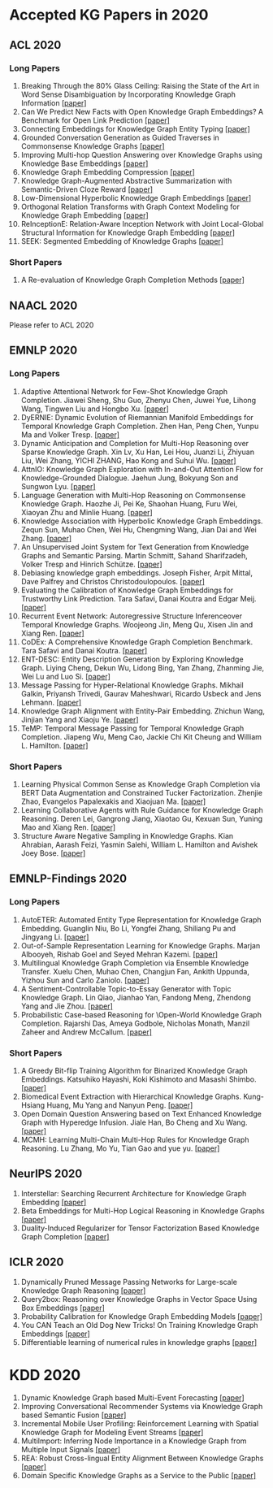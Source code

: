 # Accepted KG Papers in 2020

## ACL 2020
### Long Papers
1. Breaking Through the 80% Glass Ceiling: Raising the State of the Art in Word Sense Disambiguation by Incorporating Knowledge Graph Information [[paper]](https://www.aclweb.org/anthology/2020.acl-main.255)
1. Can We Predict New Facts with Open Knowledge Graph Embeddings? A Benchmark for Open Link Prediction [[paper]](https://www.aclweb.org/anthology/2020.acl-main.209)
1. Connecting Embeddings for Knowledge Graph Entity Typing [[paper]](https://www.aclweb.org/anthology/2020.acl-main.572)
1. Grounded Conversation Generation as Guided Traverses in Commonsense Knowledge Graphs [[paper]](https://arxiv.org/abs/1911.02707)
1. Improving Multi-hop Question Answering over Knowledge Graphs using Knowledge Base Embeddings [[paper]](https://www.aclweb.org/anthology/2020.acl-main.412)
1. Knowledge Graph Embedding Compression [[paper]](https://www.aclweb.org/anthology/2020.acl-main.238.pdf)
1. Knowledge Graph-Augmented Abstractive Summarization with Semantic-Driven Cloze Reward [[paper]](https://arxiv.org/abs/2005.01159)
1. Low-Dimensional Hyperbolic Knowledge Graph Embeddings [[paper]](https://arxiv.org/abs/2005.00545)
1. Orthogonal Relation Transforms with Graph Context Modeling for Knowledge Graph Embedding [[paper]](https://arxiv.org/abs/1911.04910)
1. ReInceptionE: Relation-Aware Inception Network with Joint Local-Global Structural Information for Knowledge Graph Embedding [[paper]](https://www.aclweb.org/anthology/2020.acl-main.526)
1. SEEK: Segmented Embedding of Knowledge Graphs [[paper]](https://arxiv.org/abs/2005.00856)
### Short Papers
1. A Re-evaluation of Knowledge Graph Completion Methods [[paper]](https://arxiv.org/abs/1911.03903)

## NAACL 2020
Please refer to ACL 2020

## EMNLP 2020
### Long Papers
1. Adaptive Attentional Network for Few-Shot Knowledge Graph Completion. Jiawei Sheng, Shu Guo, Zhenyu Chen, Juwei Yue, Lihong Wang, Tingwen Liu and Hongbo Xu. [[paper]](https://arxiv.org/abs/2010.09638)
1. DyERNIE: Dynamic Evolution of Riemannian Manifold Embeddings for Temporal Knowledge Graph Completion. Zhen Han, Peng Chen, Yunpu Ma and Volker Tresp. [[paper]](https://arxiv.org/abs/2011.03984)
1. Dynamic Anticipation and Completion for Multi-Hop Reasoning over Sparse Knowledge Graph. Xin Lv, Xu Han, Lei Hou, Juanzi Li, Zhiyuan Liu, Wei Zhang, YICHI ZHANG, Hao Kong and Suhui Wu. [[paper]](https://www.aclweb.org/anthology/2020.emnlp-main.459/)
1. AttnIO: Knowledge Graph Exploration with In-and-Out Attention Flow for Knowledge-Grounded Dialogue. Jaehun Jung, Bokyung Son and Sungwon Lyu. [[paper]](https://www.aclweb.org/anthology/2020.emnlp-main.280)
1. Language Generation with Multi-Hop Reasoning on Commonsense Knowledge Graph. Haozhe Ji, Pei Ke, Shaohan Huang, Furu Wei, Xiaoyan Zhu and Minlie Huang. [[paper]](https://arxiv.org/abs/2009.11692)
1. Knowledge Association with Hyperbolic Knowledge Graph Embeddings. Zequn Sun, Muhao Chen, Wei Hu, Chengming Wang, Jian Dai and Wei Zhang. [[paper]](https://arxiv.org/abs/2010.02162)
1. An Unsupervised Joint System for Text Generation from Knowledge Graphs and Semantic Parsing. Martin Schmitt, Sahand Sharifzadeh, Volker Tresp and Hinrich Schütze. [[paper]](https://arxiv.org/abs/1904.09447)
1. Debiasing knowledge graph embeddings. Joseph Fisher, Arpit Mittal, Dave Palfrey and Christos Christodoulopoulos. [[paper]](https://www.aclweb.org/anthology/2020.emnlp-main.595.pdf)
1. Evaluating the Calibration of Knowledge Graph Embeddings for Trustworthy Link Prediction. Tara Safavi, Danai Koutra and Edgar Meij. [[paper]](https://arxiv.org/abs/2004.01168)
1. Recurrent Event Network: Autoregressive Structure Inferenceover Temporal Knowledge Graphs. Woojeong Jin, Meng Qu, Xisen Jin and Xiang Ren. [[paper]](https://arxiv.org/abs/1904.05530)
1. CoDEx: A Comprehensive Knowledge Graph Completion Benchmark. Tara Safavi and Danai Koutra. [[paper]](https://arxiv.org/abs/2009.07810)
1. ENT-DESC: Entity Description Generation by Exploring Knowledge Graph. Liying Cheng, Dekun Wu, Lidong Bing, Yan Zhang, Zhanming Jie, Wei Lu and Luo Si. [[paper]](https://www.aclweb.org/anthology/2020.emnlp-main.90)
1. Message Passing for Hyper-Relational Knowledge Graphs. Mikhail Galkin, Priyansh Trivedi, Gaurav Maheshwari, Ricardo Usbeck and Jens Lehmann. [[paper]](https://www.aclweb.org/anthology/2020.emnlp-main.596)
1. Knowledge Graph Alignment with Entity-Pair Embedding. Zhichun Wang, Jinjian Yang and Xiaoju Ye. [[paper]](https://www.aclweb.org/anthology/2020.emnlp-main.130)
1. TeMP: Temporal Message Passing for Temporal Knowledge Graph Completion. Jiapeng Wu, Meng Cao, Jackie Chi Kit Cheung and William L. Hamilton. [[paper]](https://arxiv.org/abs/2010.03526)

### Short Papers
1. Learning Physical Common Sense as Knowledge Graph Completion via BERT Data Augmentation and Constrained Tucker Factorization. Zhenjie Zhao, Evangelos Papalexakis and Xiaojuan Ma. [[paper]](https://www.aclweb.org/anthology/2020.emnlp-main.266)
1. Learning Collaborative Agents with Rule Guidance for Knowledge Graph Reasoning. Deren Lei, Gangrong Jiang, Xiaotao Gu, Kexuan Sun, Yuning Mao and Xiang Ren. [[paper]](https://arxiv.org/abs/2005.00571)
1. Structure Aware Negative Sampling in Knowledge Graphs. Kian Ahrabian, Aarash Feizi, Yasmin Salehi, William L. Hamilton and Avishek Joey Bose. [[paper]](https://arxiv.org/abs/2009.11355)


## EMNLP-Findings 2020
### Long Papers
1. AutoETER: Automated Entity Type Representation for Knowledge Graph Embedding. Guanglin Niu, Bo Li, Yongfei Zhang, Shiliang Pu and Jingyang Li. [[paper]](https://www.aclweb.org/anthology/2020.findings-emnlp.105)
1. Out-of-Sample Representation Learning for Knowledge Graphs. Marjan Albooyeh, Rishab Goel and Seyed Mehran Kazemi. [[paper]](https://www.aclweb.org/anthology/2020.findings-emnlp.241)
1. Multilingual Knowledge Graph Completion via Ensemble Knowledge Transfer. Xuelu Chen, Muhao Chen, Changjun Fan, Ankith Uppunda, Yizhou Sun and Carlo Zaniolo. [[paper]](https://www.aclweb.org/anthology/2020.findings-emnlp.290)
1. A Sentiment-Controllable Topic-to-Essay Generator with Topic Knowledge Graph. Lin Qiao, Jianhao Yan, Fandong Meng, Zhendong Yang and Jie Zhou. [[paper]](https://www.aclweb.org/anthology/2020.findings-emnlp.299)
1. Probabilistic Case-based Reasoning for \\Open-World Knowledge Graph Completion. Rajarshi Das, Ameya Godbole, Nicholas Monath, Manzil Zaheer and Andrew McCallum. [[paper]](https://arxiv.org/abs/2010.03548)

### Short Papers
1. A Greedy Bit-flip Training Algorithm for Binarized Knowledge Graph Embeddings. Katsuhiko Hayashi, Koki Kishimoto and Masashi Shimbo. [[paper]](https://www.aclweb.org/anthology/2020.findings-emnlp.10)
1. Biomedical Event Extraction with Hierarchical Knowledge Graphs. Kung-Hsiang Huang, Mu Yang and Nanyun Peng. [[paper]](https://www.aclweb.org/anthology/2020.findings-emnlp.114)
1. Open Domain Question Answering based on Text Enhanced Knowledge Graph with Hyperedge Infusion. Jiale Han, Bo Cheng and Xu Wang. [[paper]](https://www.aclweb.org/anthology/2020.findings-emnlp.133)
1. MCMH: Learning Multi-Chain Multi-Hop Rules for Knowledge Graph Reasoning. Lu Zhang, Mo Yu, Tian Gao and yue yu. [[paper]](https://arxiv.org/abs/2010.01735)

## NeurIPS 2020
1. Interstellar: Searching Recurrent Architecture for Knowledge Graph Embedding [[paper]](https://arxiv.org/abs/1911.07132)
1. Beta Embeddings for Multi-Hop Logical Reasoning in Knowledge Graphs [[paper]](https://arxiv.org/abs/2010.11465)
1. Duality-Induced Regularizer for Tensor Factorization Based Knowledge Graph Completion [[paper]](https://arxiv.org/abs/2011.05816)

## ICLR 2020
1. Dynamically Pruned Message Passing Networks for Large-scale Knowledge Graph Reasoning [[paper]](https://arxiv.org/abs/1909.11334)
1. Query2box: Reasoning over Knowledge Graphs in Vector Space Using Box Embeddings [[paper]](https://arxiv.org/abs/2002.05969)
1. Probability Calibration for Knowledge Graph Embedding Models [[paper]](https://openreview.net/forum?id=S1g8K1BFwS)
1. You CAN Teach an Old Dog New Tricks! On Training Knowledge Graph Embeddings [[paper]](https://openreview.net/forum?id=BkxSmlBFvr)
1. Differentiable learning of numerical rules in knowledge graphs [[paper]](https://openreview.net/forum?id=rJleKgrKwS)

# KDD 2020
1. Dynamic Knowledge Graph based Multi-Event Forecasting [[paper]](https://dl.acm.org/doi/abs/10.1145/3394486.3403209)
1. Improving Conversational Recommender Systems via Knowledge Graph based Semantic Fusion [[paper]](https://arxiv.org/abs/2007.04032)
1. Incremental Mobile User Profiling: Reinforcement Learning with Spatial Knowledge Graph for Modeling Event Streams [[paper]](https://dl.acm.org/doi/abs/10.1145/3394486.3403128)
1. MultiImport: Inferring Node Importance in a Knowledge Graph from Multiple Input Signals [[paper]](https://arxiv.org/abs/2006.12001)
1. REA: Robust Cross-lingual Entity Alignment Between Knowledge Graphs [[paper]](https://dl.acm.org/doi/abs/10.1145/3394486.3403268)
1. Domain Specific Knowledge Graphs as a Service to the Public [[paper]](https://www.kdd.org/kdd2020/accepted-papers/view/domain-specific-knowledge-graphs-as-a-service-to-the-public)


